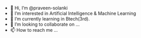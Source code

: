 - 👋 Hi, I’m @praveen-solanki
- 👀 I’m interested in Artificial Intelligence & Machine Learning
- 🌱 I’m currently learning in Btech(3rd).
- 💞️ I’m looking to collaborate on ...
- 📫 How to reach me ...

<!---
praveen-solanki/praveen-solanki is a ✨ special ✨ repository because its `README.md` (this file) appears on your GitHub profile.
You can click the Preview link to take a look at your changes.
--->

